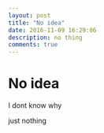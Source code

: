 ```yaml
---
layout: post
title: "No idea"
date: 2016-11-09 16:29:06
description: no thing
comments: true
---
```


# No idea

I dont know why

just nothing
